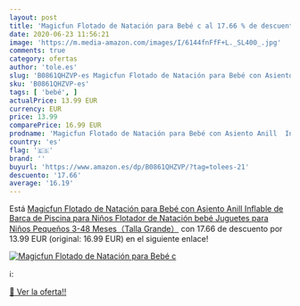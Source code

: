 ```yaml
---
layout: post
title: 'Magicfun Flotado de Natación para Bebé c al 17.66 % de descuento'
date: 2020-06-23 11:56:21
image: 'https://m.media-amazon.com/images/I/6144fnFfF+L._SL400_.jpg'
comments: true
category: ofertas
author: 'tole.es'
slug: 'B0861QHZVP-es Magicfun Flotado de Natación para Bebé con Asiento Anill...'
sku: 'B0861QHZVP-es'
tags: [ 'bebé', ]
actualPrice: 13.99 EUR
currency: EUR
price: 13.99
comparePrice: 16.99 EUR
prodname: 'Magicfun Flotado de Natación para Bebé con Asiento Anill  Inflable de Barca de Piscina para Niños   Flotador de Natación bebé Juguetes para Niños Pequeños 3-48 Meses（Talla Grande）'
country: 'es'
flag: '🇪🇸'
brand: ''
buyurl: 'https://www.amazon.es/dp/B0861QHZVP/?tag=tolees-21'
descuento: '17.66'
average: '16.19'
---
```


Está [Magicfun Flotado de Natación para Bebé con Asiento Anill  Inflable de Barca de Piscina para Niños   Flotador de Natación bebé Juguetes para Niños Pequeños 3-48 Meses（Talla Grande）](https://www.amazon.es/dp/B0861QHZVP/?tag=tolees-21) con 17.66 de descuento por 13.99 EUR (original: 16.99 EUR) en el siguiente enlace!

[![Magicfun Flotado de Natación para Bebé c](https://m.media-amazon.com/images/I/6144fnFfF+L._SL400_.jpg)](https://www.amazon.es/dp/B0861QHZVP/?tag=tolees-21)

ℹ️:


[🛒 Ver la oferta!!](https://www.amazon.es/dp/B0861QHZVP/?tag=tolees-21)
